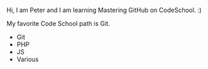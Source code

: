 Hi, I am Peter and I am learning Mastering GitHub on CodeSchool. :)

My favorite Code School path is Git.

* Git
* PHP
* JS
* Various